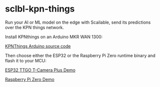 # sclbl-kpn-things
Run your AI or ML model on the edge with Scailable, send its predictions over the KPN things network.

Install KPNthings on an Arduino MKR WAN 1300:

[KPNThings Arduino source code](https://github.com/scailable/sclbl-kpn-things/tree/main/arduino_mkrwan_slave)

Then choose either the ESP32 or the Raspberry Pi Zero runtime binary and flash it to your MCU:

[ESP32 TTGO T-Camera Plus Demo](https://github.com/scailable/sclbl-kpn-things/tree/main/scailable_runtime_masters/esp32_ttgo_cam_plus)

[Raspberry Pi Zero Demo](https://github.com/scailable/sclbl-kpn-things/tree/main/scailable_runtime_masters/raspberry_pi_zero)

